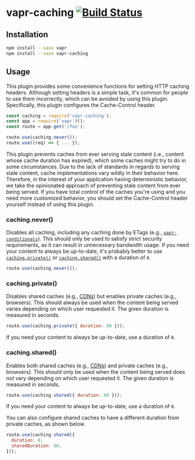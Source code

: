 # vapr-caching [![Build Status](https://travis-ci.org/JoshuaWise/vapr-caching.svg?branch=master)](https://travis-ci.org/JoshuaWise/vapr-caching)

## Installation

```bash
npm install --save vapr
npm install --save vapr-caching
```

## Usage

This plugin provides some convenience functions for setting HTTP caching headers. Although setting headers is a simple task, it's common for people to use them incorrectly, which can be avoided by using this plugin. Specifically, this plugin configures the Cache-Control header.

```js
const caching = require('vapr-caching');
const app = require('vapr')();
const route = app.get('/foo');

route.use(caching.never());
route.use((req) => { ... });
```

This plugin prevents caches from ever serving stale content (i.e., content whose cache duration has expired), which some caches might try to do in some circumstances. Due to the lack of standards in regards to serving stale content, cache implementations vary wildly in their behavior here. Therefore, in the interest of your application having deterministic behavior, we take the opinionated approach of preventing stale content from ever being served. If you have total control of the caches you're using and you need more customized behavior, you should set the Cache-Control header yourself instead of using this plugin.

### caching.never()

Disables all caching, including any caching done by ETags (e.g., [`vapr-conditionals`](https://github.com/JoshuaWise/vapr-conditionals)). This should only be used to satisfy strict security requirements, as it can result in unnecessary bandwidth usage. If you need your content to always be up-to-date, it's probably better to use [`caching.private()`](#caching-private) or [`caching.shared()`](#caching-shared) with a duration of `0`.

```js
route.use(caching.never());
```

### caching.private()

Disables shared caches (e.g., [CDNs](https://en.wikipedia.org/wiki/Content_delivery_network)) but enables private caches (e.g., browsers). This should always be used when the content being served varies depending on which user requested it. The given duration is measured in seconds.

```js
route.use(caching.private({ duration: 60 }));
```

If you need your content to always be up-to-date, use a duration of `0`.

### caching.shared()

Enables both shared caches (e.g., [CDNs](https://en.wikipedia.org/wiki/Content_delivery_network)) and private caches (e.g., browsers). This should only be used when the content being served does *not* vary depending on which user requested it. The given duration is measured in seconds.

```js
route.use(caching.shared({ duration: 60 }));
```

If you need your content to always be up-to-date, use a duration of `0`.

You can also configure shared caches to have a different duration from private caches, as shown below.

```js
route.use(caching.shared({
  duration: 0,
  sharedDuration: 60,
}));
```
